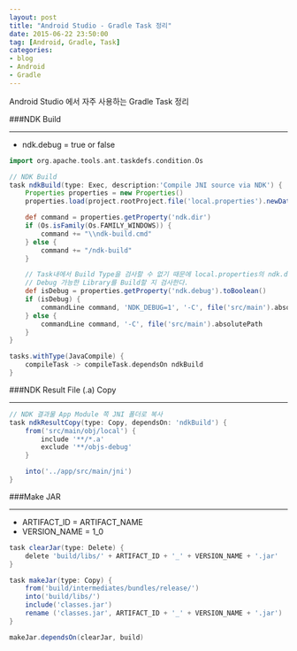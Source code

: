 ```yaml
---
layout: post
title: "Android Studio - Gradle Task 정리"
date: 2015-06-22 23:50:00
tag: [Android, Gradle, Task]
categories:
- blog
- Android
- Gradle
---
```


<!--more-->

Android Studio 에서 자주 사용하는 Gradle Task 정리

###NDK Build

- - -

- ndk.debug = true or false


```groovy
import org.apache.tools.ant.taskdefs.condition.Os

// NDK Build
task ndkBuild(type: Exec, description:'Compile JNI source via NDK') {
    Properties properties = new Properties()
    properties.load(project.rootProject.file('local.properties').newDataInputStream())

    def command = properties.getProperty('ndk.dir')
    if (Os.isFamily(Os.FAMILY_WINDOWS)) {
        command += "\\ndk-build.cmd"
    } else {
        command += "/ndk-build"
    }

    // Task내에서 Build Type을 검사할 수 없기 때문에 local.properties의 ndk.dir로
    // Debug 가능한 Library를 Build할 지 검사한다.
    def isDebug = properties.getProperty('ndk.debug').toBoolean()
    if (isDebug) {
        commandLine command, 'NDK_DEBUG=1', '-C', file('src/main').absolutePath
    } else {
        commandLine command, '-C', file('src/main').absolutePath
    }
}

tasks.withType(JavaCompile) {
    compileTask -> compileTask.dependsOn ndkBuild
}

```

###NDK Result File (.a) Copy

- - -


```groovy
// NDK 결과물 App Module 쪽 JNI 폴더로 복사
task ndkResultCopy(type: Copy, dependsOn: 'ndkBuild') {
    from('src/main/obj/local') {
        include '**/*.a'
        exclude '**/objs-debug'
    }

    into('../app/src/main/jni')
}
```

###Make JAR

- - -

- ARTIFACT_ID = ARTIFACT_NAME
- VERSION_NAME = 1_0


```groovy
task clearJar(type: Delete) {
    delete 'build/libs/' + ARTIFACT_ID + '_' + VERSION_NAME + '.jar'
}

task makeJar(type: Copy) {
    from('build/intermediates/bundles/release/')
    into('build/libs/')
    include('classes.jar')
    rename ('classes.jar', ARTIFACT_ID + '_' + VERSION_NAME + '.jar')
}

makeJar.dependsOn(clearJar, build)
```
